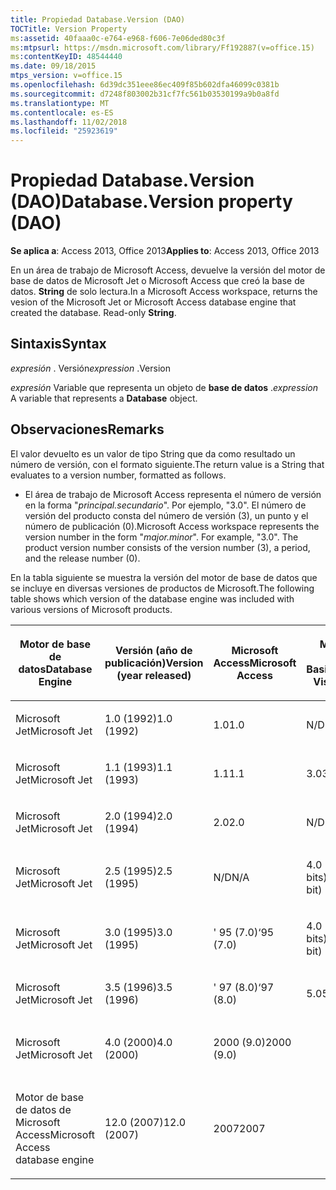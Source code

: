 ```yaml
---
title: Propiedad Database.Version (DAO)
TOCTitle: Version Property
ms:assetid: 40faaa0c-e764-e968-f606-7e06ded80c3f
ms:mtpsurl: https://msdn.microsoft.com/library/Ff192887(v=office.15)
ms:contentKeyID: 48544440
ms.date: 09/18/2015
mtps_version: v=office.15
ms.openlocfilehash: 6d39dc351eee86ec409f85b602dfa46099c0381b
ms.sourcegitcommit: d7248f803002b31cf7fc561b03530199a9b0a8fd
ms.translationtype: MT
ms.contentlocale: es-ES
ms.lasthandoff: 11/02/2018
ms.locfileid: "25923619"
---
```

# <a name="databaseversion-property-dao"></a><span data-ttu-id="ed608-102">Propiedad Database.Version (DAO)</span><span class="sxs-lookup"><span data-stu-id="ed608-102">Database.Version property (DAO)</span></span>


<span data-ttu-id="ed608-103">**Se aplica a**: Access 2013, Office 2013</span><span class="sxs-lookup"><span data-stu-id="ed608-103">**Applies to**: Access 2013, Office 2013</span></span>

<span data-ttu-id="ed608-p101">En un área de trabajo de Microsoft Access, devuelve la versión del motor de base de datos de Microsoft Jet o Microsoft Access que creó la base de datos. **String** de solo lectura.</span><span class="sxs-lookup"><span data-stu-id="ed608-p101">In a Microsoft Access workspace, returns the vesion of the Microsoft Jet or Microsoft Access database engine that created the database. Read-only **String**.</span></span>

## <a name="syntax"></a><span data-ttu-id="ed608-106">Sintaxis</span><span class="sxs-lookup"><span data-stu-id="ed608-106">Syntax</span></span>

<span data-ttu-id="ed608-107">*expresión* . Versión</span><span class="sxs-lookup"><span data-stu-id="ed608-107">*expression* .Version</span></span>

<span data-ttu-id="ed608-108">*expresión* Variable que representa un objeto de **base de datos** .</span><span class="sxs-lookup"><span data-stu-id="ed608-108">*expression* A variable that represents a **Database** object.</span></span>

## <a name="remarks"></a><span data-ttu-id="ed608-109">Observaciones</span><span class="sxs-lookup"><span data-stu-id="ed608-109">Remarks</span></span>

<span data-ttu-id="ed608-110">El valor devuelto es un valor de tipo String que da como resultado un número de versión, con el formato siguiente.</span><span class="sxs-lookup"><span data-stu-id="ed608-110">The return value is a String that evaluates to a version number, formatted as follows.</span></span>

  - <span data-ttu-id="ed608-p102">El área de trabajo de Microsoft Access representa el número de versión en la forma "*principal.secundario*". Por ejemplo, "3.0". El número de versión del producto consta del número de versión (3), un punto y el número de publicación (0).</span><span class="sxs-lookup"><span data-stu-id="ed608-p102">Microsoft Access workspace represents the version number in the form "*major.minor*". For example, "3.0". The product version number consists of the version number (3), a period, and the release number (0).</span></span>

<span data-ttu-id="ed608-114">En la tabla siguiente se muestra la versión del motor de base de datos que se incluye en diversas versiones de productos de Microsoft.</span><span class="sxs-lookup"><span data-stu-id="ed608-114">The following table shows which version of the database engine was included with various versions of Microsoft products.</span></span>

<table style="width:100%;">
<colgroup>
<col style="width: 16%" />
<col style="width: 16%" />
<col style="width: 16%" />
<col style="width: 16%" />
<col style="width: 16%" />
<col style="width: 16%" />
</colgroup>
<thead>
<tr class="header">
<th><p><span data-ttu-id="ed608-115">Motor de base de datos</span><span class="sxs-lookup"><span data-stu-id="ed608-115">Database Engine</span></span></p></th>
<th><p><span data-ttu-id="ed608-116">Versión (año de publicación)</span><span class="sxs-lookup"><span data-stu-id="ed608-116">Version (year released)</span></span></p></th>
<th><p><span data-ttu-id="ed608-117">Microsoft Access</span><span class="sxs-lookup"><span data-stu-id="ed608-117">Microsoft Access</span></span></p></th>
<th><p><span data-ttu-id="ed608-118">Microsoft Visual Basic</span><span class="sxs-lookup"><span data-stu-id="ed608-118">Microsoft Visual Basic</span></span></p></th>
<th><p><span data-ttu-id="ed608-119">Microsoft Excel</span><span class="sxs-lookup"><span data-stu-id="ed608-119">Microsoft Excel</span></span></p></th>
<th><p><span data-ttu-id="ed608-120">Microsoft Visual C++</span><span class="sxs-lookup"><span data-stu-id="ed608-120">Microsoft Visual C++</span></span></p></th>
</tr>
</thead>
<tbody>
<tr class="odd">
<td><p><span data-ttu-id="ed608-121">Microsoft Jet</span><span class="sxs-lookup"><span data-stu-id="ed608-121">Microsoft Jet</span></span></p></td>
<td><p><span data-ttu-id="ed608-122">1.0 (1992)</span><span class="sxs-lookup"><span data-stu-id="ed608-122">1.0 (1992)</span></span></p></td>
<td><p><span data-ttu-id="ed608-123">1.0</span><span class="sxs-lookup"><span data-stu-id="ed608-123">1.0</span></span></p></td>
<td><p><span data-ttu-id="ed608-124">N/D</span><span class="sxs-lookup"><span data-stu-id="ed608-124">N/A</span></span></p></td>
<td><p><span data-ttu-id="ed608-125">N/D</span><span class="sxs-lookup"><span data-stu-id="ed608-125">N/A</span></span></p></td>
<td><p><span data-ttu-id="ed608-126">N/D</span><span class="sxs-lookup"><span data-stu-id="ed608-126">N/A</span></span></p></td>
</tr>
<tr class="even">
<td><p><span data-ttu-id="ed608-127">Microsoft Jet</span><span class="sxs-lookup"><span data-stu-id="ed608-127">Microsoft Jet</span></span></p></td>
<td><p><span data-ttu-id="ed608-128">1.1 (1993)</span><span class="sxs-lookup"><span data-stu-id="ed608-128">1.1 (1993)</span></span></p></td>
<td><p><span data-ttu-id="ed608-129">1.1</span><span class="sxs-lookup"><span data-stu-id="ed608-129">1.1</span></span></p></td>
<td><p><span data-ttu-id="ed608-130">3.0</span><span class="sxs-lookup"><span data-stu-id="ed608-130">3.0</span></span></p></td>
<td><p><span data-ttu-id="ed608-131">N/D</span><span class="sxs-lookup"><span data-stu-id="ed608-131">N/A</span></span></p></td>
<td><p><span data-ttu-id="ed608-132">N/D</span><span class="sxs-lookup"><span data-stu-id="ed608-132">N/A</span></span></p></td>
</tr>
<tr class="odd">
<td><p><span data-ttu-id="ed608-133">Microsoft Jet</span><span class="sxs-lookup"><span data-stu-id="ed608-133">Microsoft Jet</span></span></p></td>
<td><p><span data-ttu-id="ed608-134">2.0 (1994)</span><span class="sxs-lookup"><span data-stu-id="ed608-134">2.0 (1994)</span></span></p></td>
<td><p><span data-ttu-id="ed608-135">2.0</span><span class="sxs-lookup"><span data-stu-id="ed608-135">2.0</span></span></p></td>
<td><p><span data-ttu-id="ed608-136">N/D</span><span class="sxs-lookup"><span data-stu-id="ed608-136">N/A</span></span></p></td>
<td><p><span data-ttu-id="ed608-137">N/D</span><span class="sxs-lookup"><span data-stu-id="ed608-137">N/A</span></span></p></td>
<td><p><span data-ttu-id="ed608-138">N/D</span><span class="sxs-lookup"><span data-stu-id="ed608-138">N/A</span></span></p></td>
</tr>
<tr class="even">
<td><p><span data-ttu-id="ed608-139">Microsoft Jet</span><span class="sxs-lookup"><span data-stu-id="ed608-139">Microsoft Jet</span></span></p></td>
<td><p><span data-ttu-id="ed608-140">2.5 (1995)</span><span class="sxs-lookup"><span data-stu-id="ed608-140">2.5 (1995)</span></span></p></td>
<td><p><span data-ttu-id="ed608-141">N/D</span><span class="sxs-lookup"><span data-stu-id="ed608-141">N/A</span></span></p></td>
<td><p><span data-ttu-id="ed608-142">4.0 (16 bits)</span><span class="sxs-lookup"><span data-stu-id="ed608-142">4.0 (16-bit)</span></span></p></td>
<td><p><span data-ttu-id="ed608-143">N/D</span><span class="sxs-lookup"><span data-stu-id="ed608-143">N/A</span></span></p></td>
<td><p><span data-ttu-id="ed608-144">N/D</span><span class="sxs-lookup"><span data-stu-id="ed608-144">N/A</span></span></p></td>
</tr>
<tr class="odd">
<td><p><span data-ttu-id="ed608-145">Microsoft Jet</span><span class="sxs-lookup"><span data-stu-id="ed608-145">Microsoft Jet</span></span></p></td>
<td><p><span data-ttu-id="ed608-146">3.0 (1995)</span><span class="sxs-lookup"><span data-stu-id="ed608-146">3.0 (1995)</span></span></p></td>
<td><p><span data-ttu-id="ed608-147">' 95 (7.0)</span><span class="sxs-lookup"><span data-stu-id="ed608-147">‘95 (7.0)</span></span></p></td>
<td><p><span data-ttu-id="ed608-148">4.0 (32 bits)</span><span class="sxs-lookup"><span data-stu-id="ed608-148">4.0 (32-bit)</span></span></p></td>
<td><p><span data-ttu-id="ed608-149">' 95 (7.0)</span><span class="sxs-lookup"><span data-stu-id="ed608-149">‘95 (7.0)</span></span></p></td>
<td><p><span data-ttu-id="ed608-150">4.x</span><span class="sxs-lookup"><span data-stu-id="ed608-150">4.x</span></span></p></td>
</tr>
<tr class="even">
<td><p><span data-ttu-id="ed608-151">Microsoft Jet</span><span class="sxs-lookup"><span data-stu-id="ed608-151">Microsoft Jet</span></span></p></td>
<td><p><span data-ttu-id="ed608-152">3.5 (1996)</span><span class="sxs-lookup"><span data-stu-id="ed608-152">3.5 (1996)</span></span></p></td>
<td><p><span data-ttu-id="ed608-153">' 97 (8.0)</span><span class="sxs-lookup"><span data-stu-id="ed608-153">‘97 (8.0)</span></span></p></td>
<td><p><span data-ttu-id="ed608-154">5.0</span><span class="sxs-lookup"><span data-stu-id="ed608-154">5.0</span></span></p></td>
<td><p><span data-ttu-id="ed608-155">' 97 (8.0)</span><span class="sxs-lookup"><span data-stu-id="ed608-155">‘97 (8.0)</span></span></p></td>
<td><p><span data-ttu-id="ed608-156">5.0</span><span class="sxs-lookup"><span data-stu-id="ed608-156">5.0</span></span></p></td>
</tr>
<tr class="odd">
<td><p><span data-ttu-id="ed608-157">Microsoft Jet</span><span class="sxs-lookup"><span data-stu-id="ed608-157">Microsoft Jet</span></span></p></td>
<td><p><span data-ttu-id="ed608-158">4.0 (2000)</span><span class="sxs-lookup"><span data-stu-id="ed608-158">4.0 (2000)</span></span></p></td>
<td><p><span data-ttu-id="ed608-159">2000 (9.0)</span><span class="sxs-lookup"><span data-stu-id="ed608-159">2000 (9.0)</span></span></p></td>
<td><p></p></td>
<td><p><span data-ttu-id="ed608-160">2000 (9.0)</span><span class="sxs-lookup"><span data-stu-id="ed608-160">2000 (9.0)</span></span></p></td>
<td><p></p></td>
</tr>
<tr class="even">
<td><p><span data-ttu-id="ed608-161">Motor de base de datos de Microsoft Access</span><span class="sxs-lookup"><span data-stu-id="ed608-161">Microsoft Access database engine</span></span></p></td>
<td><p><span data-ttu-id="ed608-162">12.0 (2007)</span><span class="sxs-lookup"><span data-stu-id="ed608-162">12.0 (2007)</span></span></p></td>
<td><p><span data-ttu-id="ed608-163">2007</span><span class="sxs-lookup"><span data-stu-id="ed608-163">2007</span></span></p></td>
<td><p></p></td>
<td><p></p></td>
<td><p></p></td>
</tr>
</tbody>
</table>

